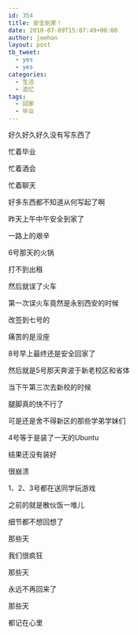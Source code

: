 ```yaml
---
id: 354
title: 安全到家！
date: 2010-07-09T15:07:49+00:00
author: jeehon
layout: post
tb_tweet:
  - yes
  - yes
categories:
  - 生活
  - 追忆
tags:
  - 回家
  - 毕业
---
```

好久好久好久没有写东西了
  
忙着毕业
  
忙着酒会
  
忙着聊天
  
好多东西都不知道从何写起了啊
  
<!--more-->


  
昨天上午中午安全到家了
  
一路上的艰辛
  
6号那天的火锅
  
打不到出租
  
然后就误了火车
  
第一次误火车竟然是永别西安的时候
  
改签到七号的
  
痛苦的是没座
  
8号早上最终还是安全回家了
  
然后就是5号那天奔波于新老校区和省体
  
当下午第三次去新校的时候
  
腿脚真的快不行了
  
可是还是舍不得新区的那些学弟学妹们
  
4号等于是装了一天的Ubuntu
  
结果还没有装好
  
很崩溃
  
1、2、3号都在送同学玩游戏
  
之前的就是散伙饭一堆儿
  
细节都不想回想了

那些天
  
我们很疯狂
  
那些天
  
永远不再回来了
  
那些天
  
都记在心里